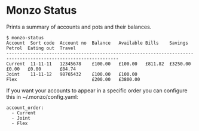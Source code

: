 # Monzo Status

Prints a summary of accounts and pots and their balances.

````
$ monzo-status
Account  Sort code  Account no  Balance   Available Bills    Savings   Petrol  Eating out  Travel
----------------------------------------------------------------------------------------------------------------
Current  11-11-11   12345678    £100.00   £100.00   £811.82  £3250.00  £0.00   £0.00       £84.74
Joint    11-11-12   98765432    £100.00   £100.00
Flex                            £200.00   £3800.00
````

If you want your accounts to appear in a specific order you can configure this
in ~/.monzo/config.yaml:

````
account_order:
  - Current
  - Joint
  - Flex
````
